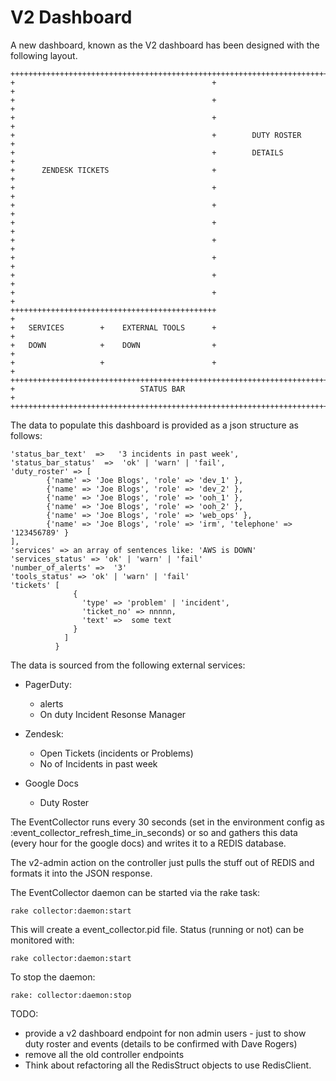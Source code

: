 # V2 Dashboard


A new dashboard, known as the V2 dashboard has been designed with the
following layout.

    ++++++++++++++++++++++++++++++++++++++++++++++++++++++++++++++++++++++++++
    +                                            +                           +
    +                                            +                           +
    +                                            +                           +
    +                                            +        DUTY ROSTER        +
    +                                            +        DETAILS            +
    +      ZENDESK TICKETS                       +                           +
    +                                            +                           +
    +                                            +                           +
    +                                            +                           +
    +                                            +                           +
    +                                            +                           +
    +                                            +                           +
    +                                            +                           +
    ++++++++++++++++++++++++++++++++++++++++++++++                           +
    +   SERVICES        +    EXTERNAL TOOLS      +                           +
    +   DOWN            +    DOWN                +                           +
    +                   +                        +                           +
    ++++++++++++++++++++++++++++++++++++++++++++++++++++++++++++++++++++++++++
    +                            STATUS BAR                                  +
    ++++++++++++++++++++++++++++++++++++++++++++++++++++++++++++++++++++++++++


The data to populate this dashboard is provided as a json structure as follows:

    'status_bar_text'  =>   '3 incidents in past week',
    'status_bar_status'  =>  'ok' | 'warn' | 'fail',
    'duty_roster' => [
            {'name' => 'Joe Blogs', 'role' => 'dev_1' },
            {'name' => 'Joe Blogs', 'role' => 'dev_2' },
            {'name' => 'Joe Blogs', 'role' => 'ooh_1' },
            {'name' => 'Joe Blogs', 'role' => 'ooh_2' },
            {'name' => 'Joe Blogs', 'role' => 'web_ops' },
            {'name' => 'Joe Blogs', 'role' => 'irm', 'telephone' => '123456789' }
    ],
    'services' => an array of sentences like: 'AWS is DOWN'
    'services_status' => 'ok' | 'warn' | 'fail'
    'number_of_alerts' =>  '3'
    'tools_status' => 'ok' | 'warn' | 'fail'
    'tickets' [
                  {
                    'type' => 'problem' | 'incident',
                    'ticket_no' => nnnnn,
                    'text' =>  some text
                  }
                ]
              }


  The data is sourced from the following external services:

  - PagerDuty:
    - alerts
    - On duty Incident Resonse Manager

  - Zendesk:
    - Open Tickets (incidents or Problems)
    - No of Incidents in past week

  - Google Docs
    - Duty Roster

The EventCollector runs every 30 seconds (set in the environment config as :event_collector_refresh_time_in_seconds) or so and gathers this data (every hour for the google docs) and writes it to a REDIS database.

The v2-admin action on the controller just pulls the stuff out of REDIS and formats it into the JSON response.

The EventCollector daemon can be started via the rake task:

    rake collector:daemon:start

This will create a event\_collector.pid file. Status (running or not) can be monitored with:

    rake collector:daemon:start

To stop the daemon:

    rake: collector:daemon:stop

TODO:
 - provide a v2 dashboard endpoint for non admin users - just to show duty roster and events (details to be confirmed with Dave Rogers)
 - remove all the old controller endpoints
 - Think about refactoring all the RedisStruct objects to use RedisClient.










